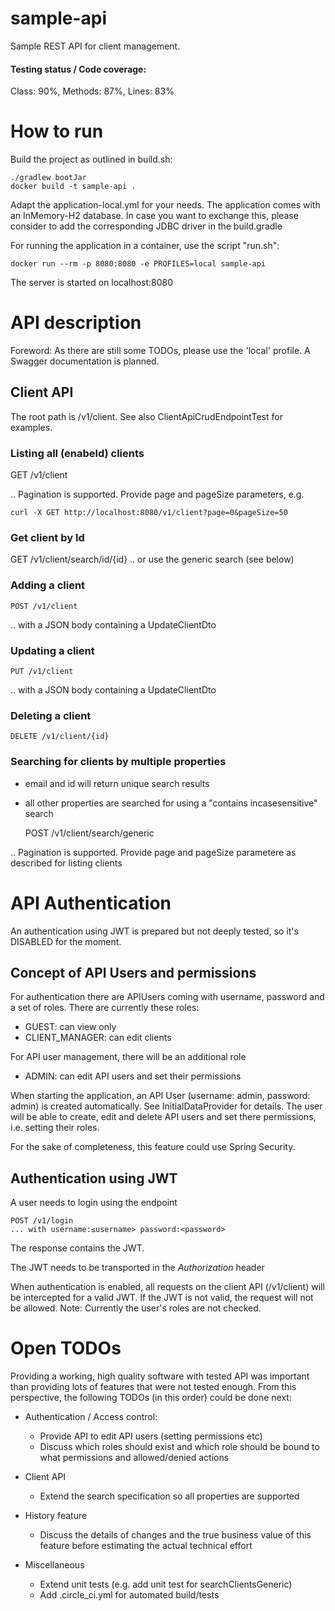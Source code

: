 # sample-api
Sample REST API for client management.

#### Testing status / Code coverage:

Class: 90%, Methods: 87%, Lines: 83% 

# How to run

Build the project as outlined in build.sh:

    ./gradlew bootJar
    docker build -t sample-api .


Adapt the application-local.yml for your needs.
The application comes with an InMemory-H2 database. In case you want to exchange this,
 please consider to add the corresponding JDBC driver in the build.gradle 

For running the application in a container, use the script "run.sh":

    docker run --rm -p 8080:8080 -e PROFILES=local sample-api
    
The server is started on localhost:8080    
      
# API description

Foreword: As there are still some TODOs, please use the 'local' profile. 
A Swagger documentation is planned.

## Client API

The root path is /v1/client. 
See also ClientApiCrudEndpointTest for examples.

### Listing all (enabeld) clients

GET /v1/client

.. Pagination is supported. Provide page and pageSize parameters, e.g.

    curl -X GET http://localhost:8080/v1/client?page=0&pageSize=50

### Get client by Id

GET /v1/client/search/id/{id}
.. or use the generic search (see below)

### Adding a client

    POST /v1/client

.. with a JSON body containing a UpdateClientDto

### Updating a client

    PUT /v1/client

.. with a JSON body containing a UpdateClientDto

### Deleting a client

    DELETE /v1/client/{id}

### Searching for clients by multiple properties

- email and id will return unique search results
- all other properties are searched for using a "contains incasesensitive" search

    POST /v1/client/search/generic

.. Pagination is supported. Provide page and pageSize parametere as described for listing clients


# API Authentication

An authentication using JWT is prepared but not deeply tested, so it's DISABLED for the moment.

## Concept of API Users and permissions

For authentication there are APIUsers coming with username, password and a set of roles.
There are currently these roles:
- GUEST: can view only
- CLIENT_MANAGER: can edit clients

For API user management, there will be an additional role
- ADMIN: can edit API users and set their permissions


When starting the application, an API User (username: admin, password: admin) is created automatically. 
See InitialDataProvider for details. The user will be able to create, edit and delete API users and set there permissions,
i.e. setting their roles.

For the sake of completeness, this feature could use Spring Security. 

## Authentication using JWT

A user needs to login using the endpoint 

    POST /v1/login
    ... with username:≤username> password:<password>
    
The response contains the JWT.

The JWT needs to be transported in the *Authorization* header
 
When authentication is enabled, all requests on the client API (/v1/client) will be intercepted for a valid JWT.
If the JWT is not valid, the request will not be allowed.
Note: Currently the user's roles are not checked.        

# Open TODOs

Providing a working, high quality software with tested API was important than providing lots of features that were not tested enough.
From this perspective, the following TODOs (in this order) could be done next:

* Authentication / Access control:
    * Provide API to edit API users (setting permissions etc)
    * Discuss which roles should exist and which role should be bound to what permissions and allowed/denied actions
    
* Client API
    * Extend the search specification so all properties are supported
          
* History feature
    * Discuss the details of changes and the true business value of this feature before estimating the actual technical effort
     
* Miscellaneous
    * Extend unit tests (e.g. add unit test for searchClientsGeneric)
    * Add .circle_ci.yml for automated build/tests